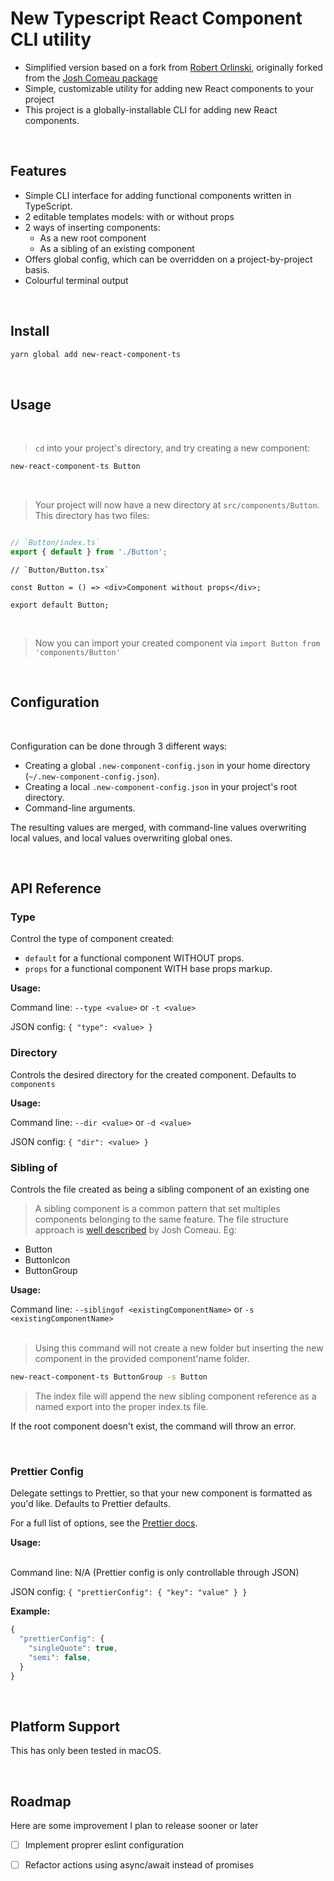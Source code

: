 # New Typescript React Component CLI utility
- Simplified version based on a fork from [Robert Orlinski](https://github.com/robert-orlinski/new-component), originally forked from the [Josh Comeau package](https://github.com/joshwcomeau/new-component)
- Simple, customizable utility for adding new React components to your project
- This project is a globally-installable CLI for adding new React components.

<br />

## Features

- Simple CLI interface for adding functional components written in TypeScript.
- 2 editable templates models: with or without props
- 2 ways of inserting components:
  - As a new root component
  - As a sibling of an existing component
- Offers global config, which can be overridden on a project-by-project basis.
- Colourful terminal output

<br />

## Install

```bash
yarn global add new-react-component-ts
```

<br />

## Usage

<br />

> `cd` into your project's directory, and try creating a new component:

```bash
new-react-component-ts Button
```

<br />

> Your project will now have a new directory at `src/components/Button`. This directory has two files:

```ts

// `Button/index.ts`
export { default } from './Button';
```

```tsx
// `Button/Button.tsx`

const Button = () => <div>Component without props</div>;

export default Button;
```

<br />

> Now you can import your created component via `import Button from 'components/Button'`

<br />

## Configuration

<br />

Configuration can be done through 3 different ways:

- Creating a global `.new-component-config.json` in your home directory (`~/.new-component-config.json`).
- Creating a local `.new-component-config.json` in your project's root directory.
- Command-line arguments.

The resulting values are merged, with command-line values overwriting local values, and local values overwriting global ones.

<br />

## API Reference

### Type

Control the type of component created:

- `default` for a functional component WITHOUT props.
- `props` for a functional component WITH base props markup.


**Usage:**

Command line: `--type <value>` or `-t <value>`

JSON config: `{ "type": <value> }`
<br />

### Directory

Controls the desired directory for the created component. Defaults to `components`

**Usage:**

Command line: `--dir <value>` or `-d <value>`

JSON config: `{ "dir": <value> }`
<br />

### Sibling of

Controls the file created as being a sibling component of an existing one

> A sibling component is a common pattern that set multiples components belonging to the same feature. The file structure approach is [well described](https://www.joshwcomeau.com/react/file-structure/) by Josh Comeau. Eg:


- Button
- ButtonIcon
- ButtonGroup

**Usage:**

Command line: `--siblingof <existingComponentName>` or `-s <existingComponentName>`
<br /><br />

> Using this command will not create a new folder but inserting the new component in the provided component'name folder.

```bash
new-react-component-ts ButtonGroup -s Button
```

> The index file will append the new sibling component reference as a named export into the proper index.ts file.

If the root component doesn't exist, the command will throw an error.

<br>

### Prettier Config

Delegate settings to Prettier, so that your new component is formatted as you'd like. Defaults to Prettier defaults.

For a full list of options, see the [Prettier docs](https://github.com/prettier/prettier#options).

**Usage:**

<br />
Command line: N/A (Prettier config is only controllable through JSON)

JSON config: `{ "prettierConfig": { "key": "value" } }`
<br />

**Example:**

```js
{
  "prettierConfig": {
    "singleQuote": true,
    "semi": false,
  }
}
```

<br />

## Platform Support

This has only been tested in macOS.

<br/>

## Roadmap

Here are some improvement I plan to release sooner or later

- [ ] Implement proprer eslint configuration
- [ ] Refactor actions using async/await instead of promises

